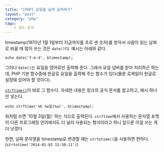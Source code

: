 ```yaml
---
title: "[PHP] 요일을 쉽게 출력하기"
layout: "post"
category: "php"
tags: 
    - 코드 조각
---
```


timestamp(1970년 1월 1일부터 지금까지를 초로 센 숫자)를 받아서 사람이 읽는 날짜로 바꿀 때 많이 쓰는 것은 `date()`다. 예시는 아래와 같다.

    echo date('Y-m-d', $timestamp);

그러나 `date()`는 요일을 영어로만 출력해 준다. 그래서 요일 넘버를 받아 처리하곤 하는데, PHP 기본 함수중에 한글로 요일을 출력해 주는 함수가 있다(물론 로케일이 한글로 설정돼 있어야 할 것이다).

[`strftime()`](http://php.net/manual/kr/function.strftime.php)이 바로 그 함수다. 자세한 내용은 링크의 공식 문서를 참고하고, 예시 하나만 넣는다.

	echo strftime('%h %e일(%a)', $timestamp);

위처럼 쓰면 '10월 3일(월)' 하는 식으로 출력된다. `strftime`에서 사용하는 문자열 포맷이 다른 프로그래밍 언어에서도 더 널리 사용되는 형식이라고 하니 앞으론 이걸 쓰는 게 더 낫겠다.

한편, 날짜 문자열을 timestamp로 변경할 때는 `strtotime()`을 사용하면 편하다. (`strtotime('2014-01-02 15:30:11')`)